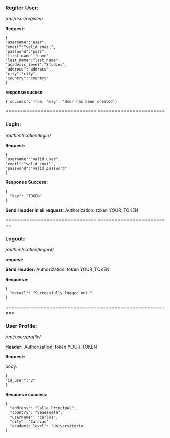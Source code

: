 ### Regiter User:

*/api/user/register/*

**Request**:
```
{
"username":"user",
"email":"valid email",
"password":"pass",
"first_name":"name",
"last_name":"last_name",
"academic_level":"Studies",
"address":"address",
"city":"city",
"country":"country"
}
```


**response sucess**:
```
{'success': True, 'msg': 'User has been created'}
```
======================================================

### Login:
*/authentication/login/*

**Request:**
```
{
"username":"valid user",
"email":"valid email",
"password":"valid password"
}
```

**Response Success:**
```
{
  "key": "TOKEN"
}
```

**Send Header in all request:**
Authorization: token YOUR_TOKEN

========================================================
### Logout:
*/authentication/logout/*

**request:**

**Send Header:**
Authorization: token YOUR_TOKEN


**Response:**
```
{
  "detail": "Successfully logged out."
}
```
=========================================================
### User Profile:
*/api/user/profile/*

**Header:**
Authorization: token YOUR_TOKEN


**Request:**

body:
```
{
"id_user":"2"
}
```
**Response success:**
```
{
  "address": "Calle Principal",
  "country": "Venezuela",
  "username": "carlos",
  "city": "Caracas",
  "academic_level": "Universitario
}
```
